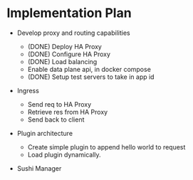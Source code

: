 # Implementation Plan

- Develop proxy and routing capabilities

  - (DONE) Deploy HA Proxy
  - (DONE) Configure HA Proxy
  - (DONE) Load balancing
  - Enable data plane api, in docker compose
  - (DONE) Setup test servers to take in app id

- Ingress
  - Send req to HA Proxy
  - Retrieve res from HA Proxy
  - Send back to client

- Plugin architecture
  - Create simple plugin to append hello world to request
  - Load plugin dynamically.

- Sushi Manager
